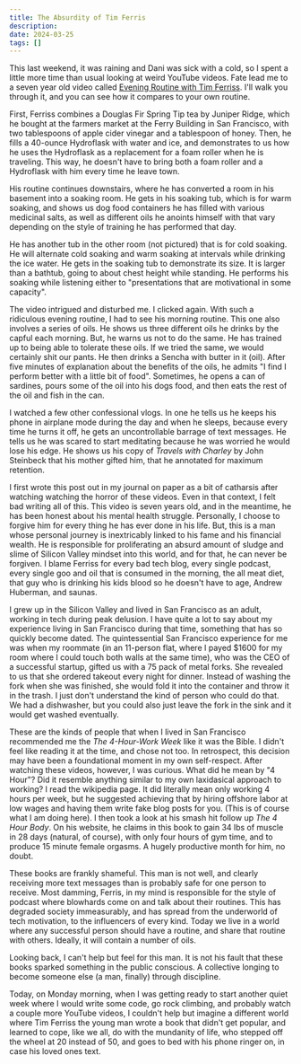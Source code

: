```yaml
---
title: The Absurdity of Tim Ferris
description: 
date: 2024-03-25
tags: []
---
```

This last weekend, it was raining and Dani was sick with a cold, so I spent a little more time than usual looking at weird YouTube videos. Fate lead me to a seven year old video called [Evening Routine with Tim Ferriss](https://www.youtube.com/watch?v=eLYqhezACpc). I'll walk you through it, and you can see how it compares to your own routine. 

First, Ferriss combines a Douglas Fir Spring Tip tea by Juniper Ridge, which he bought at the farmers market at the Ferry Building in San Francisco, with two tablespoons of apple cider vinegar and a tablespoon of honey. Then, he fills a 40-ounce Hydroflask with water and ice, and demonstrates to us how he uses the Hydroflask as a replacement for a foam roller when he is traveling. This way, he doesn't have to bring both a foam roller and a Hydroflask with him every time he leave town. 

His routine continues downstairs, where he has converted a room in his basement into a soaking room. He gets in his soaking tub, which is for warm soaking, and shows us dog food containers he has filled with various medicinal salts, as well as different oils he anoints himself with that vary depending on the style of training he has performed that day. 

He has another tub in the other room (not pictured) that is for cold soaking. He will alternate cold soaking and warm soaking at intervals while drinking the ice water. He gets in the soaking tub to demonstrate its size. It is larger than a bathtub, going to about chest height while standing. He performs his soaking while listening either to "presentations that are motivational in some capacity". 

The video intrigued and disturbed me. I clicked again. With such a ridiculous evening routine, I had to see his morning routine. This one also involves a series of oils. He shows us three different oils he drinks by the capful each morning. But, he warns us not to do the same. He has trained up to being able to tolerate these oils. If we tried the same, we would certainly shit our pants. He then drinks a Sencha with butter in it (oil). After five minutes of explanation about the benefits of the oils, he admits "I find I perform better with a little bit of food". Sometimes, he opens a can of sardines, pours some of the oil into his dogs food, and then eats the rest of the oil and fish in the can. 

I watched a few other confessional vlogs. In one he tells us he keeps his phone in airplane mode during the day and when he sleeps, because every time he turns it off, he gets an uncontrollable barrage of text messages. He tells us he was scared to start meditating because he was worried he would lose his edge. He shows us his copy of *Travels with Charley* by John Steinbeck that his mother gifted him, that he annotated for maximum retention. 

I first wrote this post out in my journal on paper as a bit of catharsis after watching watching the horror of these videos. Even in that context, I felt bad writing all of this. This video is seven years old, and in the meantime, he has been honest about his mental health struggle. Personally, I choose to forgive him for every thing he has ever done in his life. But, this is a man whose personal journey is inextricably linked to his fame and his financial wealth. He is responsible for proliferating an absurd amount of sludge and slime of Silicon Valley mindset into this world, and for that, he can never be forgiven. I blame Ferriss for every bad tech blog, every single podcast, every single goo and oil that is consumed in the morning, the all meat diet, that guy who is drinking his kids blood so he doesn't have to age, Andrew Huberman, and saunas. 

I grew up in the Silicon Valley and lived in San Francisco as an adult, working in tech during peak delusion. I have quite a lot to say about my experience living in San Francisco during that time, something that has so quickly become dated. The quintessential San Francisco experience for me was when my roommate (in an 11-person flat, where I payed $1600 for my room where I could touch both walls at the same time), who was the CEO of a successful startup, gifted us with a 75 pack of metal forks. She revealed to us that she ordered takeout every night for dinner. Instead of washing the fork when she was finished, she would fold it into the container and throw it in the trash. I just don't understand the kind of person who could do that. We had a dishwasher, but you could also just leave the fork in the sink and it would get washed eventually. 

These are the kinds of people that when I lived in San Francisco recommended me the *The 4-Hour-Work Week* like it was the Bible. I didn't feel like reading it at the time, and chose not too. In retrospect, this decision may have been a foundational moment in my own self-respect. After watching these videos, however, I was curious. What did he mean by "4 Hour"? Did it resemble anything similar to my own laxidasical approach to working? I read the wikipedia page. It did literally mean only working 4 hours per week, but he suggested achieving that by hiring offshore labor at low wages and having them write fake blog posts for you. (This is of course what I am doing here). I then took a look at his smash hit follow up *The 4 Hour Body*. On his website, he claims in this book to gain 34 lbs of muscle in 28 days (natural, of course), with only four hours of gym time, and to produce 15 minute female orgasms. A hugely productive month for him, no doubt. 

These books are frankly shameful. This man is not well, and clearly receiving more text messages than is probably safe for one person to receive. Most damming, Ferris, in my mind is responsible for the style of podcast where blowhards come on and talk about their routines. This has degraded society immeasurably, and has spread from the underworld of tech motivation, to the influencers of every kind. Today we live in a world where any successful person should have a routine, and share that routine with others. Ideally, it will contain a number of oils. 

Looking back, I can't help but feel for this man. It is not his fault that these books sparked something in the public conscious. A collective longing to become someone else (a man, finally) through discipline. 

Today, on Monday morning, when I was getting ready to start another quiet week where I would write some code, go rock climbing, and probably watch a couple more YouTube videos, I couldn't help but imagine a different world where Tim Ferriss the young man wrote a book that didn't get popular, and learned to cope, like we all, do with the mundanity of life, who stepped off the wheel at 20 instead of 50, and goes to bed with his phone ringer on, in case his loved ones text. 